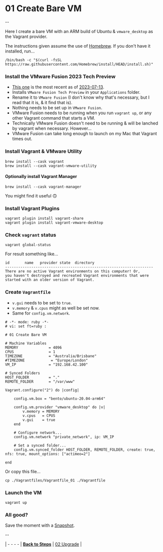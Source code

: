 # 01 Create Bare VM

--

Here I create a bare VM with an ARM build of Ubuntu & `vmware_desktop` as the Vagrant provider.

The instructions given assume the use of [Homebrew](https://brew.sh). If you don't have it installed, run...

```
/bin/bash -c "$(curl -fsSL https://raw.githubusercontent.com/Homebrew/install/HEAD/install.sh)"
```

### Install the VMware Fusion 2023 Tech Preview

* [This one](https://customerconnect.vmware.com/downloads/get-download?downloadGroup=FUS-TP2023) is the most recent as of [2023-07-13](https://blogs.vmware.com/teamfusion/2023/07/vmware-fusion-2023-tech-preview.html).
* Installs `VMware Fusion Tech Preview` in your `Applications` folder.
* Rename it to `VMware Fusion` (I don't know why that's necessary, but I read that it is, & it find that is).
* Nothing needs to be set up in `VMware Fusion`.
* VMware Fusion needs to be running when you run `vagrant up`, or any other Vagrant command that starts a VM.
* Technically VMware Fusion doesn't need to be running & will be lanched by vagrant when necessary. However…
* VMware Fusion can take long enough to launch on my Mac that Vagrant times out.

### Install Vagrant & VMware Utility

```
brew install --cask vagrant
brew install --cask vagrant-vmware-utility
```

#### Optionally install Vagrant Manager

```
brew install --cask vagrant-manager
```

You might find it useful 🙃

### Install Vagrant Plugins

```
vagrant plugin install vagrant-share
vagrant plugin install vagrant-vmware-desktop
```

### Check `vagrant` status

```
vagrant global-status
```

For result something like...

```
id       name   provider state  directory
--------------------------------------------------------------------
There are no active Vagrant environments on this computer! Or,
you haven't destroyed and recreated Vagrant environments that were
started with an older version of Vagrant.
```

### Create `Vagrantfile`

* `v.gui` needs to be set to `true`.
* `v.memory` & `v.cpus` might as well be set now.
* Same for `config.vm.network`.

```
# -*- mode: ruby -*-
# vi: set ft=ruby :

# 01 Create Bare VM

# Machine Variables
MEMORY              = 4096
CPUS                = 1
TIMEZONE            = "Australia/Brisbane"
#TIMEZONE            = "Europe/London"
VM_IP               = "192.168.42.100"

# Synced Folders
HOST_FOLDER         = "."
REMOTE_FOLDER       = "/var/www"

Vagrant.configure("2") do |config|

	config.vm.box = "bento/ubuntu-20.04-arm64"

	config.vm.provider "vmware_desktop" do |v|
		v.memory = MEMORY
		v.cpus   = CPUS
		v.gui    = true
	end

	# Configure network...
	config.vm.network "private_network", ip: VM_IP

	# Set a synced folder...
	config.vm.synced_folder HOST_FOLDER, REMOTE_FOLDER, create: true, nfs: true, mount_options: ["actimeo=2"]

end
```

Or copy this file...

```
cp ./Vagrantfiles/Vagrantfile_01 ./Vagrantfile
```

### Launch the VM

```
vagrant up
```

### All good?

Save the moment with a [Snapshot](./Snapshots.md).

--

<!-- 01 Create Bare VM -->
| - - - -
| [**Back to Steps**](../README.md)
| [02 Upgrade](./02_Upgrade.md)
|
